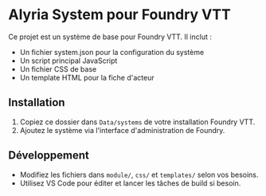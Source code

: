 # Alyria System pour Foundry VTT

Ce projet est un système de base pour Foundry VTT. Il inclut :
- Un fichier system.json pour la configuration du système
- Un script principal JavaScript
- Un fichier CSS de base
- Un template HTML pour la fiche d'acteur

## Installation
1. Copiez ce dossier dans `Data/systems` de votre installation Foundry VTT.
2. Ajoutez le système via l'interface d'administration de Foundry.

## Développement
- Modifiez les fichiers dans `module/`, `css/` et `templates/` selon vos besoins.
- Utilisez VS Code pour éditer et lancer les tâches de build si besoin.
